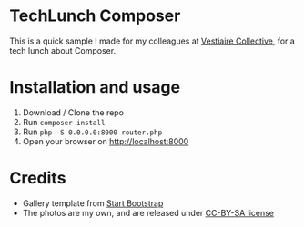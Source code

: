 # TechLunch Composer

This is a quick sample I made for my colleagues at [Vestiaire Collective](http://www.vestiairecollective.com), for a
tech lunch about Composer.

# Installation and usage

1. Download / Clone the repo
2. Run `composer install`
3. Run `php -S 0.0.0.0:8000 router.php`
4. Open your browser on [http://localhost:8000](http://localhost:8000)

# Credits

- Gallery template from [Start Bootstrap](https://startbootstrap.com/template-overviews/thumbnail-gallery/)
- The photos are my own, and are released under [CC-BY-SA license](https://creativecommons.org/licenses/by-sa/4.0/)